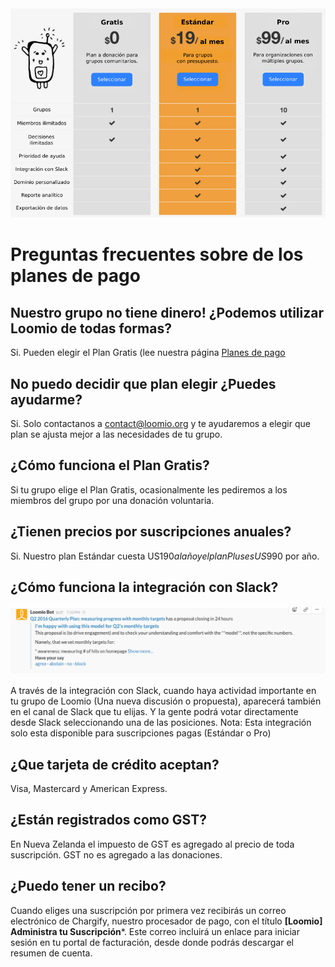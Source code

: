 <img class="screenshot" alt="Tabla de precios" src="pricing_es.png" />

# Preguntas frecuentes sobre de los planes de pago

## Nuestro grupo no tiene dinero! ¿Podemos utilizar Loomio de todas formas?

Si. Pueden elegir el Plan Gratis (lee nuestra página [Planes de pago](http://loomio.org/pricing "abre en una nueva ventana")

## No puedo decidir que plan elegir ¿Puedes ayudarme?

Si. Solo contactanos a [contact@loomio.org](mailto:contact@loomio.org "abre en una nueva ventana") y te ayudaremos a elegir que plan se ajusta mejor a las necesidades de tu grupo.

## ¿Cómo funciona el Plan Gratis?

Si tu grupo elige el Plan Gratis, ocasionalmente les pediremos a los miembros del grupo por una donación voluntaria. 

## ¿Tienen precios por suscripciones anuales?

Si. Nuestro plan Estándar cuesta US$190 al año y el plan Plus es US$990 por año.

## ¿Cómo funciona la integración con Slack?

<img class="screenshot" alt="Integración con Slack" src="slack-integration.png" />

A través de la integración con Slack, cuando haya actividad importante en tu grupo de Loomio (Una nueva discusión o propuesta), aparecerá también en el canal de Slack que tu elijas. Y la gente podrá votar directamente desde Slack seleccionando una de las posiciones. Nota: Esta integración solo esta disponible para suscripciones pagas (Estándar o Pro)  

## ¿Que tarjeta de crédito aceptan?

Visa, Mastercard y American Express.

## ¿Están registrados como GST?

En Nueva Zelanda el impuesto de GST es agregado al precio de toda suscripción. GST no es agregado a las donaciones. 

## ¿Puedo tener un recibo?

Cuando eliges una suscripción por primera vez recibirás un correo electrónico de Chargify, nuestro procesador de pago, con el título **[Loomio] Administra tu Suscripción***. Este correo incluirá un enlace para iniciar sesión en tu portal de facturación, desde donde podrás descargar el resumen de cuenta.  
